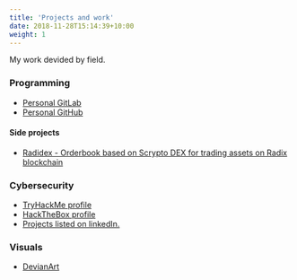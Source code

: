 ```yaml
---
title: 'Projects and work'
date: 2018-11-28T15:14:39+10:00
weight: 1
---
```


My work devided by field.

<!--more-->

### Programming

- [Personal GitLab](https://gitlab.ics.muni.cz/525073)
- [Personal GitHub](https://github.com/MatejSmycka)

#### Side projects

- [Radidex - Orderbook based on Scrypto DEX for trading assets on Radix blockchain](https://github.com/rustylabs-tech)

### Cybersecurity

- [TryHackMe profile](https://tryhackme.com/p/matejsmycka)
- [HackTheBox profile](https://app.hackthebox.com/profile/overview)
- [Projects listed on linkedIn.](https://www.linkedin.com/in/mat%C4%9Bj-smy%C4%8Dka-7769b6214/details/projects)

### Visuals

- [DevianArt](https://www.deviantart.com/user6566454565446/gallery)
